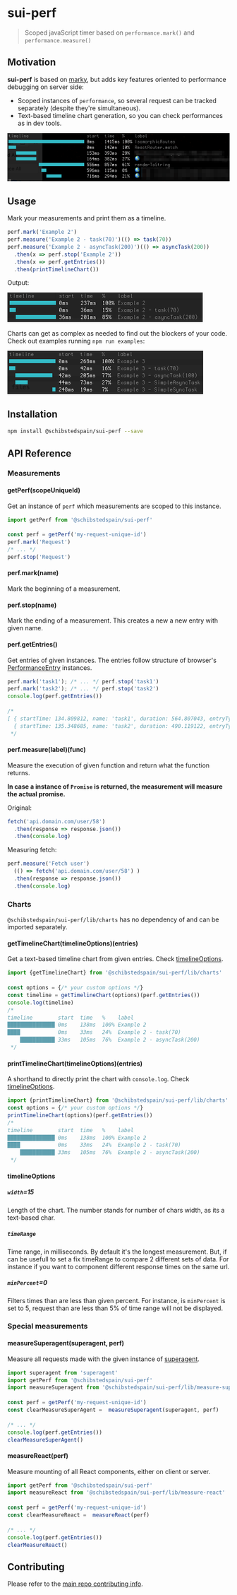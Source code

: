 # sui-perf
> Scoped javaScript timer based on `performance.mark()` and `performance.measure()`

## Motivation

**sui-perf** is based on [marky](https://www.npmjs.com/package/marky), but adds key features oriented
to performance debugging on server side:
* Scoped instances of `performance`, so several request can be tracked separately (despite they're simultaneous).
* Text-based timeline chart generation, so you can check performances as in dev tools.

![example]

## Usage

Mark your measurements and print them as a timeline.

```js
perf.mark('Example 2')
perf.measure('Example 2 - task(70)')(() => task(70))
perf.measure('Example 2 - asyncTask(200)')(() => asyncTask(200))
  .then(x => perf.stop('Example 2'))
  .then(x => perf.getEntries())
  .then(printTimelineChart())
```
Output:

![example-2]

Charts can get as complex as needed to find out the blockers of your code. Check out examples running `npm run examples`:

![example-3]


## Installation

```sh
npm install @schibstedspain/sui-perf --save
```

## API Reference


### Measurements

#### getPerf(scopeUniqueId)

Get an instance of `perf` which measurements are scoped to this instance.

```js
import getPerf from '@schibstedspain/sui-perf'

const perf = getPerf('my-request-unique-id')
perf.mark('Request')
/* ... */
perf.stop('Request')
```


#### perf.mark(name)
Mark the beginning of a measurement.


#### perf.stop(name)
Mark the ending of a measurement. This creates a new a new entry with given name.

#### perf.getEntries()
Get entries of given instances. The entries follow structure of browser's [PerformanceEntry](https://developer.mozilla.org/en-US/docs/Web/API/PerformanceEntry) instances.

```js
perf.mark('task1'); /* ... */ perf.stop('task1')
perf.mark('task2'); /* ... */ perf.stop('task2')
console.log(perf.getEntries())

/*
[ { startTime: 134.809812, name: 'task1', duration: 564.807043, entryType: 'measure' },
  { startTime: 135.348685, name: 'task2', duration: 490.119122, entryType: 'measure' } ]
 */
```

#### perf.measure(label)(func)
Measure the execution of given function and return what the function returns.

**In case a instance of `Promise` is returned, the measurement will measure the actual promise.**

Original:
```js
fetch('api.domain.com/user/58')
  .then(response => response.json())
  .then(console.log)
```

Measuring fetch:
```js
perf.measure('Fetch user')
  (() => fetch('api.domain.com/user/58') )
  .then(response => response.json())
  .then(console.log)
```

### Charts

`@schibstedspain/sui-perf/lib/charts` has no dependency of and can be imported separately.



#### getTimelineChart(timelineOptions)(entries)
Get a text-based timeline chart from given entries.
Check [timelineOptions](#timelineOptions).

```js
import {getTimelineChart} from '@schibstedspain/sui-perf/lib/charts'

const options = {/* your custom options */}
const timeline = getTimelineChart(options)(perf.getEntries())
console.log(timeline)
/*
timeline        start  time   %    label
███████████████ 0ms    138ms  100% Example 2
████            0ms    33ms   24%  Example 2 - task(70)
    ███████████ 33ms   105ms  76%  Example 2 - asyncTask(200)
 */
```

#### printTimelineChart(timelineOptions)(entries)

A shorthand to directly print the chart with `console.log`.
Check [timelineOptions](#timelineOptions).

```js
import {printTimelineChart} from '@schibstedspain/sui-perf/lib/charts'
const options = {/* your custom options */}
printTimelineChart(options)(perf.getEntries())
/*
timeline        start  time   %    label
███████████████ 0ms    138ms  100% Example 2
████            0ms    33ms   24%  Example 2 - task(70)
    ███████████ 33ms   105ms  76%  Example 2 - asyncTask(200)
 */
```

#### timelineOptions

##### `width`=15
Length of the chart. The number stands for number of chars width, as its a text-based char.

##### `timeRange`
Time range, in milliseconds. By default it's the longest measurement. But, if can be usefull to set a fix timeRange to compare 2 different sets of data. For instance if you want to component different response times on the same url.

##### `minPercent`=0
Filters times than are less than given percent. For instance, is `minPercent` is set to 5, request than are less than 5% of time range will not be displayed.


### Special measurements

#### measureSuperagent(superagent, perf)
Measure all requests made with the given instance of [superagent](https://www.npmjs.com/package/superagent).

```js
import superagent from 'superagent'
import getPerf from '@schibstedspain/sui-perf'
import measureSuperagent from '@schibstedspain/sui-perf/lib/measure-superagent'

const perf = getPerf('my-request-unique-id')
const clearMeasureSuperAgent =  measureSuperagent(superagent, perf)

/* ... */
console.log(perf.getEntries())
clearMeasureSuperAgent()
```

#### measureReact(perf)
Measure mounting of all React components, either on client or server.

```js
import getPerf from '@schibstedspain/sui-perf'
import measureReact from '@schibstedspain/sui-perf/lib/measure-react'

const perf = getPerf('my-request-unique-id')
const clearMeasureReact =  measureReact(perf)

/* ... */
console.log(perf.getEntries())
clearMeasureReact()
```

## Contributing

Please refer to the [main repo contributing info](https://github.com/SUI-Components/sui/blob/master/CONTRIBUTING.md).


[example]: ./.assets/example.png
[example-2]: ./.assets/example-2.png
[example-3]: ./.assets/example-3.png
